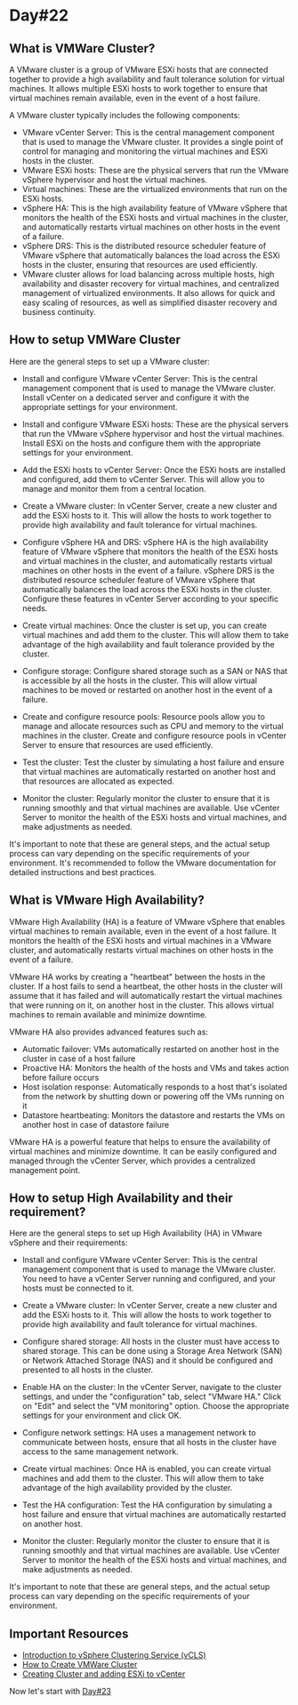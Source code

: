 # Day#22

## What is VMWare Cluster?

A VMware cluster is a group of VMware ESXi hosts that are connected together to provide a high availability and fault tolerance solution for virtual machines. It allows multiple ESXi hosts to work together to ensure that virtual machines remain available, even in the event of a host failure.

A VMware cluster typically includes the following components:

+ VMware vCenter Server: This is the central management component that is used to manage the VMware cluster. It provides a single point of control for managing and monitoring the virtual machines and ESXi hosts in the cluster.
+ VMware ESXi hosts: These are the physical servers that run the VMware vSphere hypervisor and host the virtual machines.
+ Virtual machines: These are the virtualized environments that run on the ESXi hosts.
+ vSphere HA: This is the high availability feature of VMware vSphere that monitors the health of the ESXi hosts and virtual machines in the cluster, and automatically restarts virtual machines on other hosts in the event of a failure.
+ vSphere DRS: This is the distributed resource scheduler feature of VMware vSphere that automatically balances the load across the ESXi hosts in the cluster, ensuring that resources are used efficiently.
+ VMware cluster allows for load balancing across multiple hosts, high availability and disaster recovery for virtual machines, and centralized management of virtualized environments. It also allows for quick and easy scaling of resources, as well as simplified disaster recovery and business continuity.

## How to setup VMWare Cluster

Here are the general steps to set up a VMware cluster:

+ Install and configure VMware vCenter Server: This is the central management component that is used to manage the VMware cluster. Install vCenter on a dedicated server and configure it with the appropriate settings for your environment.

+ Install and configure VMware ESXi hosts: These are the physical servers that run the VMware vSphere hypervisor and host the virtual machines. Install ESXi on the hosts and configure them with the appropriate settings for your environment.

+ Add the ESXi hosts to vCenter Server: Once the ESXi hosts are installed and configured, add them to vCenter Server. This will allow you to manage and monitor them from a central location.

+ Create a VMware cluster: In vCenter Server, create a new cluster and add the ESXi hosts to it. This will allow the hosts to work together to provide high availability and fault tolerance for virtual machines.

+ Configure vSphere HA and DRS: vSphere HA is the high availability feature of VMware vSphere that monitors the health of the ESXi hosts and virtual machines in the cluster, and automatically restarts virtual machines on other hosts in the event of a failure. vSphere DRS is the distributed resource scheduler feature of VMware vSphere that automatically balances the load across the ESXi hosts in the cluster. Configure these features in vCenter Server according to your specific needs.

+ Create virtual machines: Once the cluster is set up, you can create virtual machines and add them to the cluster. This will allow them to take advantage of the high availability and fault tolerance provided by the cluster.

+ Configure storage: Configure shared storage such as a SAN or NAS that is accessible by all the hosts in the cluster. This will allow virtual machines to be moved or restarted on another host in the event of a failure.

+ Create and configure resource pools: Resource pools allow you to manage and allocate resources such as CPU and memory to the virtual machines in the cluster. Create and configure resource pools in vCenter Server to ensure that resources are used efficiently.

+ Test the cluster: Test the cluster by simulating a host failure and ensure that virtual machines are automatically restarted on another host and that resources are allocated as expected.

+ Monitor the cluster: Regularly monitor the cluster to ensure that it is running smoothly and that virtual machines are available. Use vCenter Server to monitor the health of the ESXi hosts and virtual machines, and make adjustments as needed.

It's important to note that these are general steps, and the actual setup process can vary depending on the specific requirements of your environment. It's recommended to follow the VMware documentation for detailed instructions and best practices.

## What is VMware High Availability?

VMware High Availability (HA) is a feature of VMware vSphere that enables virtual machines to remain available, even in the event of a host failure. It monitors the health of the ESXi hosts and virtual machines in a VMware cluster, and automatically restarts virtual machines on other hosts in the event of a failure.

VMware HA works by creating a "heartbeat" between the hosts in the cluster. If a host fails to send a heartbeat, the other hosts in the cluster will assume that it has failed and will automatically restart the virtual machines that were running on it, on another host in the cluster. This allows virtual machines to remain available and minimize downtime.

VMware HA also provides advanced features such as:

+ Automatic failover: VMs automatically restarted on another host in the cluster in case of a host failure
+ Proactive HA: Monitors the health of the hosts and VMs and takes action before failure occurs
+ Host isolation response: Automatically responds to a host that's isolated from the network by shutting down or powering off the VMs running on it
+ Datastore heartbeating: Monitors the datastore and restarts the VMs on another host in case of datastore failure

VMware HA is a powerful feature that helps to ensure the availability of virtual machines and minimize downtime. It can be easily configured and managed through the vCenter Server, which provides a centralized management point.

## How to setup High Availability and their requirement?
Here are the general steps to set up High Availability (HA) in VMware vSphere and their requirements:

+ Install and configure VMware vCenter Server: This is the central management component that is used to manage the VMware cluster. You need to have a vCenter Server running and configured, and your hosts must be connected to it.

+ Create a VMware cluster: In vCenter Server, create a new cluster and add the ESXi hosts to it. This will allow the hosts to work together to provide high availability and fault tolerance for virtual machines.

+ Configure shared storage: All hosts in the cluster must have access to shared storage. This can be done using a Storage Area Network (SAN) or Network Attached Storage (NAS) and it should be configured and presented to all hosts in the cluster.

+ Enable HA on the cluster: In the vCenter Server, navigate to the cluster settings, and under the "configuration" tab, select "VMware HA." Click on "Edit" and select the "VM monitoring" option. Choose the appropriate settings for your environment and click OK.

+ Configure network settings: HA uses a management network to communicate between hosts, ensure that all hosts in the cluster have access to the same management network.

+ Create virtual machines: Once HA is enabled, you can create virtual machines and add them to the cluster. This will allow them to take advantage of the high availability provided by the cluster.

+ Test the HA configuration: Test the HA configuration by simulating a host failure and ensure that virtual machines are automatically restarted on another host.

+ Monitor the cluster: Regularly monitor the cluster to ensure that it is running smoothly and that virtual machines are available. Use vCenter Server to monitor the health of the ESXi hosts and virtual machines, and make adjustments as needed.

It's important to note that these are general steps, and the actual setup process can vary depending on the specific requirements of your environment.

## Important Resources
+ [Introduction to vSphere Clustering Service (vCLS)](https://www.youtube.com/watch?v=qoe1NHlNViI)
+ [How to Create VMWare Cluster](https://www.youtube.com/watch?v=P_6Yp_fSp-A)
+ [Creating Cluster and adding ESXi to vCenter](https://www.youtube.com/watch?v=bOdesNV_34Q)

Now let's start with [Day#23](Day%4023.md)
